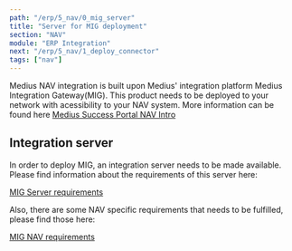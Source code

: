 ```yaml
---
path: "/erp/5_nav/0_mig_server"
title: "Server for MIG deployment"
section: "NAV"
module: "ERP Integration"
next: "/erp/5_nav/1_deploy_connector"
tags: ["nav"]
---
```

Medius NAV integration is built upon Medius' integration platform Medius Integration Gateway(MIG). This product needs to be deployed to your network with acessibility to your NAV system.
More information can be found here [Medius Success Portal NAV Intro](https://success.mediusflow.com/documentation/cts-documentation/NAV/NAV_introduction/)

## Integration server
In order to deploy MIG, an integration server needs to be made available. 
Please find information about the requirements of this server here: 

[MIG Server requirements](https://success.mediusflow.com/documentation/cts-documentation/General/Integration_general/)


Also, there are some NAV specific requirements that needs to be fulfilled, please find those here: 

[MIG NAV requirements](https://success.mediusflow.com/documentation/cts-documentation/NAV/NAV_technical/NAV_technical_requirements/)
